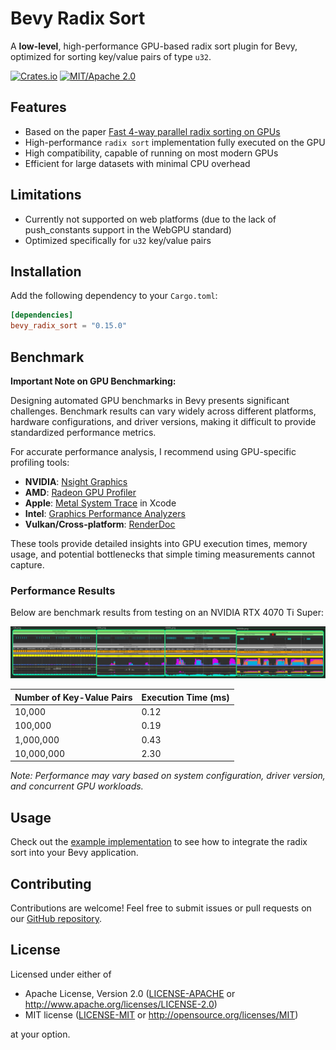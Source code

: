 # Bevy Radix Sort

A **low-level**, high-performance GPU-based radix sort plugin for Bevy, optimized for sorting key/value pairs of type `u32`.

[![Crates.io](https://img.shields.io/crates/v/bevy_radix_sort.svg)](https://crates.io/crates/bevy_radix_sort)
[![MIT/Apache 2.0](https://img.shields.io/badge/license-MIT%2FApache-blue.svg)](https://github.com/AllenPocketGamer/bevy_radix_sort#license)

## Features

- Based on the paper [Fast 4-way parallel radix sorting on GPUs](http://www.sci.utah.edu/~csilva/papers/cgf.pdf)
- High-performance `radix sort` implementation fully executed on the GPU
- High compatibility, capable of running on most modern GPUs
- Efficient for large datasets with minimal CPU overhead

## Limitations

- Currently not supported on web platforms (due to the lack of push_constants support in the WebGPU standard)
- Optimized specifically for `u32` key/value pairs

## Installation

Add the following dependency to your `Cargo.toml`:

```toml
[dependencies]
bevy_radix_sort = "0.15.0"
```

## Benchmark

**Important Note on GPU Benchmarking:**

Designing automated GPU benchmarks in Bevy presents significant challenges. Benchmark results can vary widely across different platforms, hardware configurations, and driver versions, making it difficult to provide standardized performance metrics.

For accurate performance analysis, I recommend using GPU-specific profiling tools:

- **NVIDIA**: [Nsight Graphics](https://developer.nvidia.com/nsight-graphics)
- **AMD**: [Radeon GPU Profiler](https://gpuopen.com/rgp/)
- **Apple**: [Metal System Trace](https://developer.apple.com/documentation/metal/debugging_tools/capturing_gpu_command_data_programmatically) in Xcode
- **Intel**: [Graphics Performance Analyzers](https://www.intel.com/content/www/us/en/developer/tools/graphics-performance-analyzers/overview.html)
- **Vulkan/Cross-platform**: [RenderDoc](https://renderdoc.org/)

These tools provide detailed insights into GPU execution times, memory usage, and potential bottlenecks that simple timing measurements cannot capture.

### Performance Results

Below are benchmark results from testing on an NVIDIA RTX 4070 Ti Super:

![RTX 4070 Ti Super Benchmark](./benchmark.png)

| Number of Key-Value Pairs | Execution Time (ms) |
|---------------------------|---------------------|
| 10,000                    | 0.12                |
| 100,000                   | 0.19                |
| 1,000,000                 | 0.43                |
| 10,000,000                | 2.30                |

*Note: Performance may vary based on system configuration, driver version, and concurrent GPU workloads.*

## Usage

Check out the [example implementation](./examples/simple_gpu_sort.rs) to see how to integrate the radix sort into your Bevy application.

## Contributing

Contributions are welcome! Feel free to submit issues or pull requests on our [GitHub repository](https://github.com/AllenPocketGamer/bevy_radix_sort).

## License

Licensed under either of

 * Apache License, Version 2.0 ([LICENSE-APACHE](LICENSE-APACHE) or http://www.apache.org/licenses/LICENSE-2.0)
 * MIT license ([LICENSE-MIT](LICENSE-MIT) or http://opensource.org/licenses/MIT)

at your option.